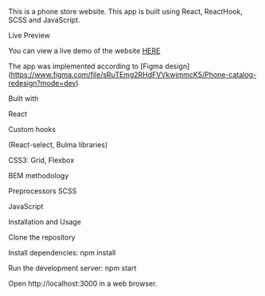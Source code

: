 This is a phone store website. This app is built using React, ReactHook, SCSS and JavaScript.

Live Preview

You can view a live demo of the website [HERE](https://mar4enkofff.github.io/react_phone-catalog/)

The app was implemented according to [Figma design] (https://www.figma.com/file/sRuTEmg2RHdFVVkwjmmcK5/Phone-catalog-redesign?mode=dev)

Built with

React

Custom hooks

(React-select, Bulma libraries)

CSS3: Grid, Flexbox

BEM methodology

Preprocessors SCSS

JavaScript

Installation and Usage

Clone the repository

Install dependencies: npm install

Run the development server: npm start

Open http://localhost:3000 in a web browser.
